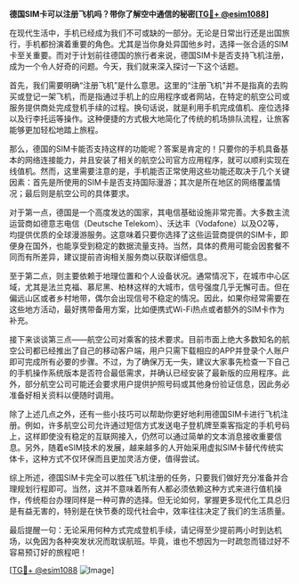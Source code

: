 **德国SIM卡可以注册飞机吗？带你了解空中通信的秘密[[TG💪+ @esim1088](https://t.me/s/esim1088)]**

在现代生活中，手机已经成为我们不可或缺的一部分。无论是日常出行还是出国旅行，手机都扮演着重要的角色。尤其是当你身处异国他乡时，选择一张合适的SIM卡至关重要。而对于计划前往德国的旅行者来说，德国SIM卡是否支持飞机注册，成为一个令人好奇的问题。今天，我们就来深入探讨一下这个话题。

首先，我们需要明确“注册飞机”是什么意思。这里的“注册飞机”并不是指真的去购买或登记一架飞机，而是指通过手机上的应用程序或者网站，在特定的航空公司或服务提供商处完成登机手续的过程。换句话说，就是利用手机完成值机、座位选择以及行李托运等操作。这种便捷的方式极大地简化了传统的机场排队流程，让旅客能够更加轻松地踏上旅程。

那么，德国的SIM卡能否支持这样的功能呢？答案是肯定的！只要你的手机具备基本的网络连接能力，并且安装了相关的航空公司官方应用程序，就可以顺利实现在线值机。然而，这里需要注意的是，手机能否正常使用这些功能还取决于几个关键因素：首先是所使用的SIM卡是否支持国际漫游；其次是所在地区的网络覆盖情况；最后则是航空公司的具体要求。

对于第一点，德国是一个高度发达的国家，其电信基础设施非常完善。大多数主流运营商如德意志电信（Deutsche Telekom）、沃达丰（Vodafone）以及O2等，均提供优质的全球漫游服务。这意味着只要你选择了这些运营商提供的SIM卡，即便身在国外，也能享受到稳定的数据流量支持。当然，具体的费用可能会因套餐不同而有所差异，建议提前咨询相关服务商以获取详细信息。

至于第二点，则主要依赖于地理位置和个人设备状况。通常情况下，在城市中心区域，尤其是法兰克福、慕尼黑、柏林这样的大城市，信号强度几乎无懈可击。但在偏远山区或者乡村地带，偶尔会出现信号不稳定的情况。因此，如果你经常需要在这些地方活动，最好携带备用方案，比如便携式Wi-Fi热点或者额外的SIM卡作为补充。

接下来谈谈第三点——航空公司对乘客的技术要求。目前市面上绝大多数知名的航空公司都已经推出了自己的移动客户端，用户只需下载相应的APP并登录个人账户即可完成所有必要的步骤。不过，为了确保万无一失，建议大家事先检查一下自己的手机操作系统版本是否符合最低需求，并确认已经安装了最新版的应用程序。此外，部分航空公司可能还会要求用户提供护照号码或其他身份验证信息，因此务必准备好相关资料以便随时调用。

除了上述几点之外，还有一些小技巧可以帮助你更好地利用德国SIM卡进行飞机注册。例如，许多航空公司允许通过短信方式发送电子登机牌至乘客指定的手机号码上，这样即使没有稳定的互联网接入，仍然可以通过简单的文本消息接收重要信息。另外，随着eSIM技术的发展，越来越多的人开始采用虚拟SIM卡替代传统实体卡，这种方式不仅环保而且更加灵活方便，值得尝试。

综上所述，德国SIM卡完全可以胜任飞机注册的任务，只要我们做好充分准备并合理规划行程即可。当然，这并不意味着所有人都必须依赖这种方式来进行值机操作，传统柜台办理同样是一种可靠的选择。但无论如何，掌握更多现代化工具总归是有益无害的，特别是在快节奏的现代社会中，效率往往决定了我们的生活质量。

最后提醒一句：无论采用何种方式完成登机手续，请记得至少提前两小时到达机场，以免因为各种突发状况而耽误航班。毕竟，谁也不想因为一时疏忽而错过好不容易预订好的旅程吧！

[[TG💪+ @esim1088](https://t.me/s/esim1088) ![Image](https://i.postimg.cc/4NQfJmqS/Snipaste-2025-05-13-00-14-12.png)]